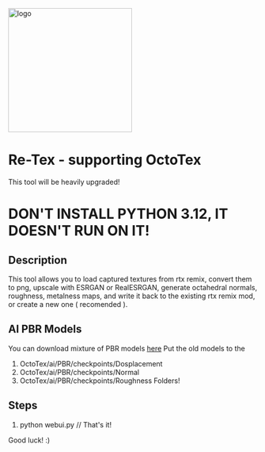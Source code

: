 
<img src="https://i.imgur.com/Rc3PHxt.jpeg" alt="logo" width="250px" height="250px">

# Re-Tex - supporting OctoTex
This tool will be heavily upgraded!

# DON'T INSTALL PYTHON 3.12, IT DOESN'T RUN ON IT!

## Description
This tool allows you to load captured textures from rtx remix, convert them to png, upscale with ESRGAN or RealESRGAN, generate octahedral normals, roughness, metalness maps, and write it back to the existing rtx remix mod, or create a new one ( recomended ). 

## AI PBR Models
You can download mixture of PBR models
<a href="https://drive.google.com/file/d/1BsKeuFcdgMDxeTPq1jQAdc8FtXMLW-ea/view?usp=sharing" >here</a>
Put the old models to the
  1. OctoTex/ai/PBR/checkpoints/Dosplacement
  2. OctoTex/ai/PBR/checkpoints/Normal
  3. OctoTex/ai/PBR/checkpoints/Roughness
Folders!


## Steps
1. python webui.py      // That's it!

   
Good luck! :)


